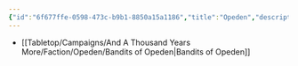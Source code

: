 ```yaml
---
{"id":"6f677ffe-0598-473c-b9b1-8850a15a1186","title":"Opeden","description":"Faction - Opeden","publish":true,"date_created":"Tuesday, April 2nd 2024, 6:04:35 pm","date_modified":"Saturday, April 13th 2024, 8:40:39 pm","cssclasses":["mado-heading"],"path":"Tabletop/Campaigns/And A Thousand Years More/Faction/Opeden/index.md","permalink":"/tabletop/campaigns/and-a-thousand-years-more/faction/opeden/index/","PassFrontmatter":true}
---
```



- [[Tabletop/Campaigns/And A Thousand Years More/Faction/Opeden/Bandits of Opeden\|Bandits of Opeden]]

